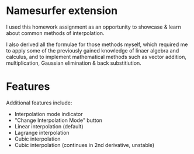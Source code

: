 # Namesurfer extension

I used this homework assignment as an opportunity to showcase & learn about common methods of interpolation. 

I also derived all the formulae for those methods myself, which required me to apply some of the previously gained knowledge of linaer algebra and calculus, and to implement mathematical methods such as vector addition, multiplication, Gaussian elimination & back substitiution.

# Features

Additional features include:

* Interpolation mode indicator
* "Change Interpolation Mode" button
* Linear interpolation (default)
* Lagrange interpolation
* Cubic interpolation
* Cubic interpolation (continues in 2nd derivative, unstable)
